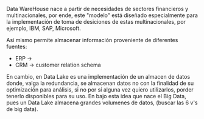 Data WareHouse nace a partir de necesidades de sectores financieros y multinacionales, por ende, este "modelo" está diseñado especialmente para la implementación de toma de desiciones de estas multinacionales, por ejemplo, IBM, SAP, Microsoft.

Así mismo permite almacenar información proveniente de diferentes fuentes:
* ERP $\rightarrow$ 
* CRM $\rightarrow$ customer relation schema

En cambio, en Data Lake es una implementación de un almacen de datos donde, valga la redundancia, se almacenan datos no con la finalidad de su optimización para análisis, si no por sí alguna vez quiero utilizarlos, porder tenerlo disponibles para su uso. En bajo esta idea que nace el Big Data, pues un Data Lake almacena grandes volumenes de datos, (buscar las 6 v's de big data).